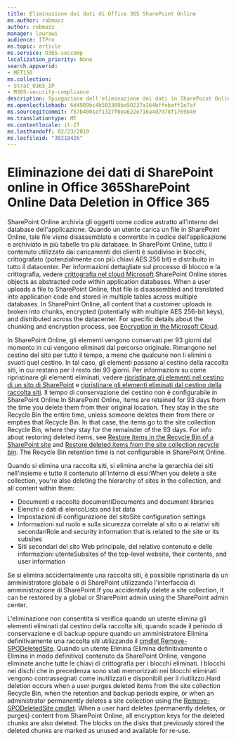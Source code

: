 ```yaml
---
title: Eliminazione dei dati di Office 365 SharePoint Online
ms.author: robmazz
author: robmazz
manager: laurawi
audience: ITPro
ms.topic: article
ms.service: O365-seccomp
localization_priority: None
search.appverid:
- MET150
ms.collection:
- Strat_O365_IP
- M365-security-compliance
description: Spiegazione dell'eliminazione dei dati in SharePoint Online.
ms.openlocfilehash: 6d4989bc4b503309ba50237a164bffebaff1e7af
ms.sourcegitcommit: f57b4001ef1327f0ea622e716a4d7d78f1769b49
ms.translationtype: MT
ms.contentlocale: it-IT
ms.lasthandoff: 02/23/2019
ms.locfileid: "30218426"
---
```

# <a name="sharepoint-online-data-deletion-in-office-365"></a><span data-ttu-id="8ea95-103">Eliminazione dei dati di SharePoint online in Office 365</span><span class="sxs-lookup"><span data-stu-id="8ea95-103">SharePoint Online Data Deletion in Office 365</span></span>

<span data-ttu-id="8ea95-p101">SharePoint Online archivia gli oggetti come codice astratto all'interno dei database dell'applicazione. Quando un utente carica un file in SharePoint Online, tale file viene disassemblato e convertito in codice dell'applicazione e archiviato in più tabelle tra più database. In SharePoint Online, tutto il contenuto utilizzato dai caricamenti dei clienti è suddiviso in blocchi, crittografato (potenzialmente con più chiavi AES 256 bit) e distribuito in tutto il datacenter. Per informazioni dettagliate sul processo di blocco e la crittografia, vedere [crittografia nel cloud Microsoft](office-365-encryption-in-the-microsoft-cloud-overview.md).</span><span class="sxs-lookup"><span data-stu-id="8ea95-p101">SharePoint Online stores objects as abstracted code within application databases. When a user uploads a file to SharePoint Online, that file is disassembled and translated into application code and stored in multiple tables across multiple databases. In SharePoint Online, all content that a customer uploads is broken into chunks, encrypted (potentially with multiple AES 256-bit keys), and distributed across the datacenter. For specific details about the chunking and encryption process, see [Encryption in the Microsoft Cloud](office-365-encryption-in-the-microsoft-cloud-overview.md).</span></span> 

<span data-ttu-id="8ea95-p102">In SharePoint Online, gli elementi vengono conservati per 93 giorni dal momento in cui vengono eliminati dal percorso originale. Rimangono nel cestino del sito per tutto il tempo, a meno che qualcuno non li elimini o svuoti quel cestino. In tal caso, gli elementi passano al cestino della raccolta siti, in cui restano per il resto dei 93 giorni. Per informazioni su come ripristinare gli elementi eliminati, vedere [ripristinare gli elementi nel cestino di un sito di SharePoint](https://support.office.com/en-us/article/6df466b6-55f2-4898-8d6e-c0dff851a0be#ID0EAADAAA=Online
) e [ripristinare gli elementi eliminati dal cestino della raccolta siti](https://support.office.com/article/5fa924ee-16d7-487b-9a0a-021b9062d14b). Il tempo di conservazione del cestino non è configurabile in SharePoint Online.</span><span class="sxs-lookup"><span data-stu-id="8ea95-p102">In SharePoint Online, items are retained for 93 days from the time you delete them from their original location. They stay in the site Recycle Bin the entire time, unless someone deletes them from there or empties that Recycle Bin. In that case, the items go to the site collection Recycle Bin, where they stay for the remainder of the 93 days. For info about restoring deleted items, see [Restore items in the Recycle Bin of a SharePoint site](https://support.office.com/en-us/article/6df466b6-55f2-4898-8d6e-c0dff851a0be#ID0EAADAAA=Online
) and [Restore deleted items from the site collection recycle bin](https://support.office.com/article/5fa924ee-16d7-487b-9a0a-021b9062d14b). The Recycle Bin retention time is not configurable in SharePoint Online.</span></span>

<span data-ttu-id="8ea95-113">Quando si elimina una raccolta siti, si elimina anche la gerarchia dei siti nell'insieme e tutto il contenuto all'interno di essi:</span><span class="sxs-lookup"><span data-stu-id="8ea95-113">When you delete a site collection, you're also deleting the hierarchy of sites in the collection, and all content within them:</span></span>
- <span data-ttu-id="8ea95-114">Documenti e raccolte documenti</span><span class="sxs-lookup"><span data-stu-id="8ea95-114">Documents and document libraries</span></span>
- <span data-ttu-id="8ea95-115">Elenchi e dati di elenco</span><span class="sxs-lookup"><span data-stu-id="8ea95-115">Lists and list data</span></span>
- <span data-ttu-id="8ea95-116">Impostazioni di configurazione del sito</span><span class="sxs-lookup"><span data-stu-id="8ea95-116">Site configuration settings</span></span>
- <span data-ttu-id="8ea95-117">Informazioni sul ruolo e sulla sicurezza correlate al sito o ai relativi siti secondari</span><span class="sxs-lookup"><span data-stu-id="8ea95-117">Role and security information that is related to the site or its subsites</span></span>
- <span data-ttu-id="8ea95-118">Siti secondari del sito Web principale, del relativo contenuto e delle informazioni utente</span><span class="sxs-lookup"><span data-stu-id="8ea95-118">Subsites of the top-level website, their contents, and user information</span></span>

<span data-ttu-id="8ea95-119">Se si elimina accidentalmente una raccolta siti, è possibile ripristinarla da un amministratore globale o di SharePoint utilizzando l'interfaccia di amministrazione di SharePoint.</span><span class="sxs-lookup"><span data-stu-id="8ea95-119">If you accidentally delete a site collection, it can be restored by a global or SharePoint admin using the SharePoint admin center.</span></span> 

<span data-ttu-id="8ea95-p103">L'eliminazione non consentita si verifica quando un utente elimina gli elementi eliminati dal cestino della raccolta siti, quando scade il periodo di conservazione e di backup oppure quando un amministratore Elimina definitivamente una raccolta siti utilizzando il [cmdlet Remove-SPODeletedSite](/powershell/module/sharepoint-online/Remove-SPODeletedSite?view=sharepoint-ps). Quando un utente Elimina (Elimina definitivamente o Elimina in modo definitivo) contenuto da SharePoint Online, vengono eliminate anche tutte le chiavi di crittografia per i blocchi eliminati. I blocchi nei dischi che in precedenza sono stati memorizzati nei blocchi eliminati vengono contrassegnati come inutilizzati e disponibili per il riutilizzo.</span><span class="sxs-lookup"><span data-stu-id="8ea95-p103">Hard deletion occurs when a user purges deleted items from the site collection Recycle Bin, when the retention and backup periods expire, or when an administrator permanently deletes a site collection using the [Remove-SPODeletedSite cmdlet](/powershell/module/sharepoint-online/Remove-SPODeletedSite?view=sharepoint-ps). When a user hard deletes (permanently deletes, or purges) content from SharePoint Online, all encryption keys for the deleted chunks are also deleted. The blocks on the disks that previously stored the deleted chunks are marked as unused and available for re-use.</span></span>

